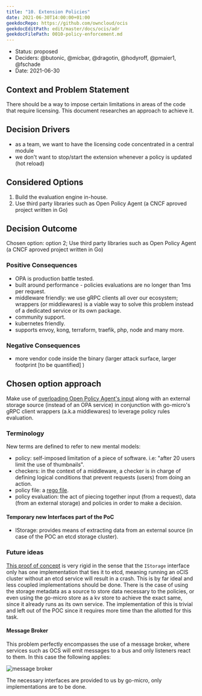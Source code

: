 ```yaml
---
title: "10. Extension Policies"
date: 2021-06-30T14:00:00+01:00
geekdocRepo: https://github.com/owncloud/ocis
geekdocEditPath: edit/master/docs/ocis/adr
geekdocFilePath: 0010-policy-enforcement.md
---
```


* Status: proposed
* Deciders: @butonic, @micbar, @dragotin, @hodyroff, @pmaier1, @fschade
* Date: 2021-06-30

## Context and Problem Statement

There should be a way to impose certain limitations in areas of the code that require licensing. This document researches an approach to achieve it.

## Decision Drivers

- as a team, we want to have the licensing code concentrated in a central module
- we don't want to stop/start the extension whenever a policy is updated (hot reload)

## Considered Options

1. Build the evaluation engine in-house.
2. Use third party libraries such as Open Policy Agent (a CNCF aproved project written in Go)

## Decision Outcome

Chosen option: option 2; Use third party libraries such as Open Policy Agent (a CNCF aproved project written in Go)

### Positive Consequences

- OPA is production battle tested.
- built around performance - policies evaluations are no longer than 1ms per request.
- middleware friendly: we use gRPC clients all over our ecosystem; wrappers (or middlewares) is a viable way to solve this problem instead of a dedicated service or its own package.
- community support.
- kubernetes friendly.
- supports envoy, kong, terraform, traefik, php, node and many more.

### Negative Consequences

- more vendor code inside the binary (larger attack surface, larger footprint [to be quantified] )

## Chosen option approach

Make use of [overloading Open Policy Agent's input](https://www.openpolicyagent.org/docs/latest/external-data/#option-2-overload-input) along with an external storage source (instead of an OPA service) in conjunction with go-micro's gRPC client wrappers (a.k.a middlewares) to leverage policy rules evaluation.

### Terminology

New terms are defined to refer to new mental models:

- policy: self-imposed limitation of a piece of software. i.e: "after 20 users limit the use of thumbnails".
- checkers: in the context of a middleware, a checker is in charge of defining logical conditions that prevent requests (users) from doing an action.
- policy file: a [rego file](https://www.openpolicyagent.org/docs/latest/policy-language/).
- policy evaluation: the act of piecing together input (from a request), data (from an external storage) and policies in order to make a decision.

#### Temporary new Interfaces part of the PoC

- IStorage: provides means of extracting data from an external source (in case of the POC an etcd storage cluster).

### Future ideas

[This proof of concept](https://github.com/owncloud/ocis/pull/2236) is very rigid in the sense that the `IStorage` interface only has one implementation that ties it to etcd, meaning running an oCIS cluster without an etcd service will result in a crash. This is by far ideal and less coupled implementations should be done. There is the case of using the storage metadata as a source to store data necessary to the policies, or even using the go-micro store as a kv store to achieve the exact same, since it already runs as its own service. The implementation of this is trivial and left out of the POC since it requires more time than the allotted for this task.

#### Message Broker

This problem perfectly encompasses the use of a message broker, where services such as OCS will emit messages to a bus and only listeners react to them. In this case the following applies:

![message broker](https://i.imgur.com/sa1pANQ.jpg)

The necessary interfaces are provided to us by go-micro, only implementations are to be done.
